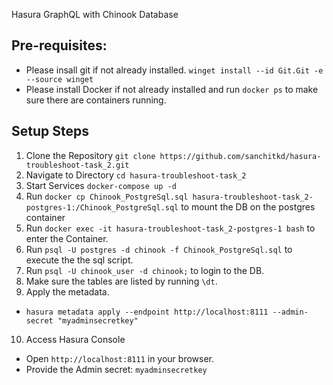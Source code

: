 Hasura GraphQL with Chinook Database

## Pre-requisites:
- Please insall git if not already installed. `winget install --id Git.Git -e --source winget`
- Please install Docker if not already installed and run `docker ps` to make sure there are containers running.

## Setup Steps
1. Clone the Repository
`git clone https://github.com/sanchitkd/hasura-troubleshoot-task_2.git`
2. Navigate to Directory
`cd hasura-troubleshoot-task_2`
3. Start Services
`docker-compose up -d`
4. Run `docker cp Chinook_PostgreSql.sql hasura-troubleshoot-task_2-postgres-1:/Chinook_PostgreSql.sql` to mount the DB on the postgres container
5. Run `docker exec -it hasura-troubleshoot-task_2-postgres-1 bash` to enter the Container. 
6. Run `psql -U postgres -d chinook -f Chinook_PostgreSql.sql` to execute the the sql script.
7. Run `psql -U chinook_user -d chinook;` to login to the DB.
8. Make sure the tables are listed by running `\dt`.
9. Apply the metadata.
- `hasura metadata apply --endpoint http://localhost:8111 --admin-secret "myadminsecretkey"`
10. Access Hasura Console
  - Open `http://localhost:8111` in your browser.
  - Provide the Admin secret: `myadminsecretkey`